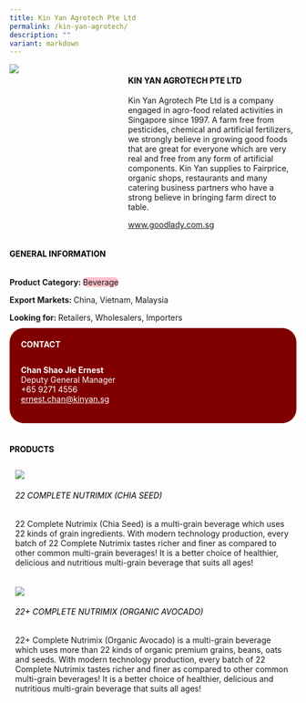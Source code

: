 ```yaml
---
title: Kin Yan Agrotech Pte Ltd
permalink: /kin-yan-agrotech/
description: ""
variant: markdown
---
```

<div class="flex-paragraph">
	<div style="display: flex; flex-wrap: wrap;" class="flex-container">
		<div style="flex: 1 1 40%; display: block;" class="card sgds">
			<img src="https://drive.google.com/u/0/uc?id=1mQ1ld4iaGiIX7Q6oKR718j24VPJQ6DDg&amp;export=download">
		</div>
		<div style="flex: 1 1 58%; display: block; margin-left: 3px" class="card-sgds">
			<h4 style="text-transform: uppercase; color: black;"><b>Kin Yan Agrotech Pte Ltd</b></h4>
			<p>Kin Yan Agrotech Pte Ltd is a company engaged in agro-food related activities in Singapore since 1997. A farm free from pesticides, chemical and artificial fertilizers, we strongly believe in growing good foods that are great for everyone which are very real and free from any form of artificial components. Kin Yan supplies to Fairprice, organic shops, restaurants and many catering business partners who have a strong believe in bringing farm direct to table.</p>
			<p><a target="_blank" href="https://www.goodlady.com.sg">www.goodlady.com.sg</a></p>
		</div>
	</div>
</div>

<h4 style="text-transform: uppercase; color: black;">
	<b>General Information</b>
</h4>
<div style="display: flex; flex-wrap: wrap;" class="flex-container">
	<div style="flex: 1 1 65%; display: block; align-self: stretch" class="card sgds">
		<div class="flex-paragraph">
			<p>
				<b>Product Category: </b>
				<span style="background-color: pink; border-radius: 10px;">Beverage</span>
			</p>
			<p>
				<b>Export Markets: </b>China, Vietnam, Malaysia
			</p>
			<p style="margin-bottom: 10px;">
				<b>Looking for: </b>Retailers, Wholesalers, Importers
			</p>
		</div>
	</div>
	<div style="flex: 1 1 35%; padding: 10px; display: block; background-color: maroon; border-radius: 25px; align-self: center;" class="card sgds">
		<h4 style="color: white; margin-top: 10px; margin-left: 10px;">CONTACT</h4>
		<div class="flex-paragraph">
			<p style="padding: 10px; color: white;">
				<b>Chan Shao Jie Ernest</b>
				<br>Deputy General Manager<br>+65 9271 4556<br>
				<a style="color: white;" href="mailto:ernest.chan@kinyan.sg">ernest.chan@kinyan.sg</a>
			</p>
		</div>
	</div>
</div>
<br>
<h4 style="text-transform: uppercase; color: black;">
	<b>Products</b>
</h4>
<div style="display: flex; flex-wrap: wrap;">
	<div style="flex: 1 1 47%; margin: 10px; display: block;" class="card sgds">
		<div style="display: block;" class="flex-image">
			<img src="https://drive.google.com/u/0/uc?id=12B-73N7FpGIMyVt_wNVreeCoR4jlR1iu&amp;export=download">
		</div>
		<div class="flex-paragraph">
			<h6 style="text-transform: uppercase; color: black;">22 Complete Nutrimix (Chia Seed)</h6>
			<p>22 Complete Nutrimix (Chia Seed) is a multi-grain beverage which uses 22 kinds of grain ingredients. With modern technology production, every batch of 22 Complete Nutrimix tastes richer and finer as compared to other common multi-grain beverages! It is a better choice of healthier, delicious and nutritious multi-grain beverage that suits all ages!</p>
		</div>
	</div>
	<div style="flex: 1 1 47%; margin: 10px; display: block;" class="card sgds">
		<div style="display: block;" class="flex-image">
			<img src="https://drive.google.com/u/0/uc?id=1k_rHKJLDGv1DIkvL8ZvjsmZ1vh33DL7N&amp;export=download">
		</div>
		<div class="flex-paragraph">
			<h6 style="text-transform: uppercase; color: black;">22+ Complete Nutrimix (Organic Avocado)</h6>
			<p>22+ Complete Nutrimix (Organic Avocado) is a multi-grain beverage which uses more than 22 kinds of organic premium grains, beans, oats and seeds. With modern technology production, every batch of 22 Complete Nutrimix tastes richer and finer as compared to other common multi-grain beverages! It is a better choice of healthier, delicious and nutritious multi-grain beverage that suits all ages!</p>
		</div>
	</div>
</div>